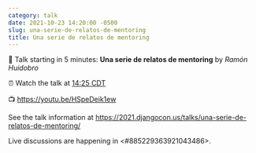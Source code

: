 ```yaml
---
category: talk
date: 2021-10-23 14:20:00 -0500
slug: una-serie-de-relatos-de-mentoring
title: Una serie de relatos de mentoring
---
```


:tada: Talk starting in 5 minutes: **Una serie de relatos de mentoring** by *Ramón Huidobro*

:alarm_clock: Watch the talk at [14:25 CDT](https://time.is/compare/0225PM_23_October_2021_in_Chicago)

:tv: https://youtu.be/HSpeDeik1ew

See the talk information at https://2021.djangocon.us/talks/una-serie-de-relatos-de-mentoring/

Live discussions are happening in <#885229363921043486>.